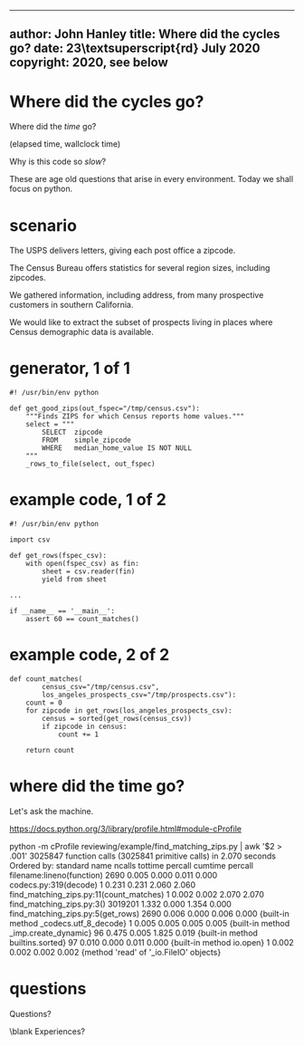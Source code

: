 
---
author: John Hanley
title: Where did the cycles go?
date: 23\textsuperscript{rd} July 2020
copyright: 2020, see below
---

# Where did the cycles go?

Where did the _time_ go?

(elapsed time, wallclock time)

Why is this code so _slow_?

These are age old questions
that arise in every environment.
Today we shall focus on python.

# scenario

The USPS delivers letters,
giving each post office a zipcode.

The Census Bureau offers statistics
for several region sizes, including zipcodes.

We gathered information, including address,
from many prospective customers in southern California.

We would like to extract the subset of prospects
living in places where Census demographic data
is available.

# generator, 1 of 1

    #! /usr/bin/env python

    def get_good_zips(out_fspec="/tmp/census.csv"):
        """Finds ZIPS for which Census reports home values."""
        select = """
            SELECT  zipcode
            FROM    simple_zipcode
            WHERE   median_home_value IS NOT NULL
        """
        _rows_to_file(select, out_fspec)

# example code, 1 of 2

    #! /usr/bin/env python

    import csv

    def get_rows(fspec_csv):
        with open(fspec_csv) as fin:
            sheet = csv.reader(fin)
            yield from sheet

    ...

    if __name__ == '__main__':
        assert 60 == count_matches()

# example code, 2 of 2

    def count_matches(
            census_csv="/tmp/census.csv",
            los_angeles_prospects_csv="/tmp/prospects.csv"):
        count = 0
        for zipcode in get_rows(los_angeles_prospects_csv):
            census = sorted(get_rows(census_csv))
            if zipcode in census:
                count += 1

        return count

# where did the time go?

Let's ask the machine.

https://docs.python.org/3/library/profile.html#module-cProfile

python -m cProfile reviewing/example/find_matching_zips.py | awk '$2 > .001'
             3025847 function calls (3025841 primitive calls) in 2.070 seconds
       Ordered by: standard name
       ncalls  tottime  percall  cumtime  percall filename:lineno(function)
         2690    0.005    0.000    0.011    0.000 codecs.py:319(decode)
            1    0.231    0.231    2.060    2.060 find_matching_zips.py:11(count_matches)
            1    0.002    0.002    2.070    2.070 find_matching_zips.py:3(<module>)
      3019201    1.332    0.000    1.354    0.000 find_matching_zips.py:5(get_rows)
         2690    0.006    0.000    0.006    0.000 {built-in method _codecs.utf_8_decode}
            1    0.005    0.005    0.005    0.005 {built-in method _imp.create_dynamic}
           96    0.475    0.005    1.825    0.019 {built-in method builtins.sorted}
           97    0.010    0.000    0.011    0.000 {built-in method io.open}
            1    0.002    0.002    0.002    0.002 {method 'read' of '_io.FileIO' objects}

# questions

Questions?

\blank
Experiences?


<!---
Copyright 2020 John Hanley.

Permission is hereby granted, free of charge, to any person obtaining a
copy of this software and associated documentation files (the "Software"),
to deal in the Software without restriction, including without limitation
the rights to use, copy, modify, merge, publish, distribute, sublicense,
and/or sell copies of the Software, and to permit persons to whom the
Software is furnished to do so, subject to the following conditions:
The above copyright notice and this permission notice shall be included in
all copies or substantial portions of the Software.
The software is provided "AS IS", without warranty of any kind, express or
implied, including but not limited to the warranties of merchantability,
fitness for a particular purpose and noninfringement. In no event shall
the authors or copyright holders be liable for any claim, damages or
other liability, whether in an action of contract, tort or otherwise,
arising from, out of or in connection with the software or the use or
other dealings in the software.
--->
